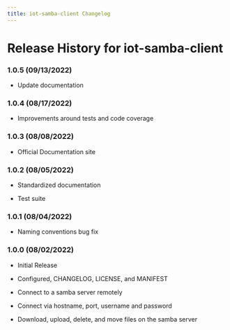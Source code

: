 ```yaml
---
title: iot-samba-client Changelog
---
```


# Release History for iot-samba-client

### 1.0.5 (09/13/2022)

- Update documentation

### 1.0.4 (08/17/2022)

- Improvements around tests and code coverage

### 1.0.3 (08/08/2022)

- Official Documentation site

### 1.0.2 (08/05/2022)

- Standardized documentation

- Test suite

### 1.0.1 (08/04/2022)

- Naming conventions bug fix

### 1.0.0 (08/02/2022)

- Initial Release

- Configured, CHANGELOG, LICENSE, and MANIFEST

- Connect to a samba server remotely

- Connect via hostname, port, username and password

- Download, upload, delete, and move files on the samba server
